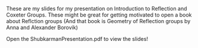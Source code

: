 These are my slides for my presentation on Introduction to Reflection and Coxeter Groups. These might be great for getting motivated to open a book about Reflction groups (And that book is Geometry of Reflection groups by Anna and Alexander Borovik) 

Open the ShubkarmanPresentation.pdf to view the slides!
